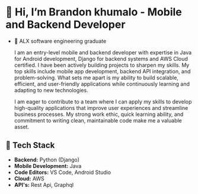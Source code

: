 # 👋 Hi, I’m Brandon khumalo - Mobile and Backend Developer
- 🌱 ALX software engineering graduate

  I am an entry-level mobile and backend developer with expertise in Java for Android development, Django for backend systems and AWS Cloud certified. I have been actively building projects to sharpen my skills.  My top skills include mobile app development, backend API integration, and problem-solving. What sets me apart is my ability to build scalable, efficient, and user-friendly applications while continuously learning and adapting to new technologies. 

  I am eager to contribute to a team where I can apply my skills to develop high-quality applications that improve user experiences and streamline business processes. My strong work ethic, quick learning ability, and commitment to writing clean, maintainable code make me a valuable asset.

## 🧰 Tech Stack
- **Backend:** Python (Django)
- **Mobile Development:** Java
- **Code Editors:** VS Code, Android Studio
- **Cloud:** AWS
- **API's:** Rest Api, Graphql

<!---
Brandonkhumalo/Brandonkhumalo is a ✨ special ✨ repository because its `README.md` (this file) appears on your GitHub profile.
You can click the Preview link to take a look at your changes.
--->
